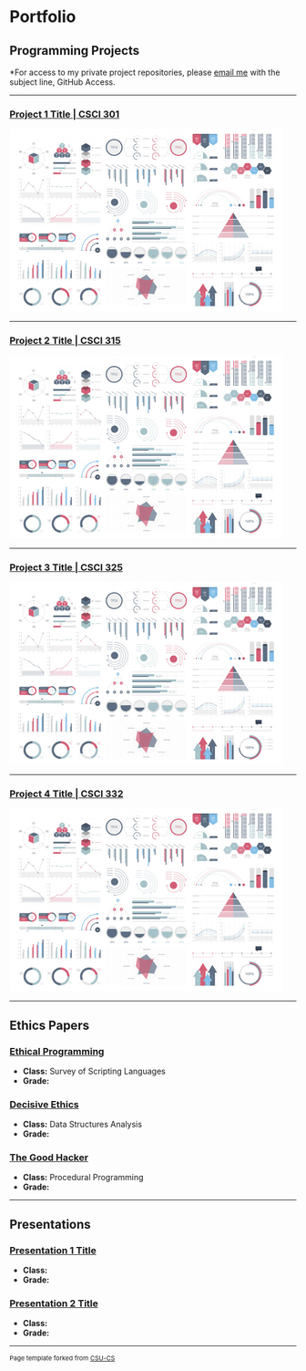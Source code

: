 Portfolio
=========

Programming Projects
--------------------

*For access to my private project repositories, please [email me](mailto:cthinkle9@csustudent.net?subject=GitHub%20Access) with the subject line, GitHub Access.

---
### [Project 1 Title | CSCI 301](project1)

![Project 1 Thumbnail Name](images/dummy_thumbnail.jpg)

---
### [Project 2 Title | CSCI 315](project1)

![Project 2 Thumbnail Name](images/dummy_thumbnail.jpg)

---
### [Project 3 Title | CSCI 325](project1)

![Project 3 Thumbnail Name](images/dummy_thumbnail.jpg)

---
### [Project 4 Title | CSCI 332](project1)

![Project 4 Thumbnail Name](images/dummy_thumbnail.jpg)

---

Ethics Papers
-------------

### [Ethical Programming](/pdf/EthicsPapers/EthicsPaper_SurveyOfScriptingLanguages.pdf)

-   **Class:** Survey of Scripting Languages
-   **Grade:** 

### [Decisive Ethics](/pdf/EthicsPapers/EthicsPaper_DataStructuresAnalysis.pdf)

-   **Class:** Data Structures Analysis
-   **Grade:** 

### [The Good Hacker](/pdf/EthicsPapers/EthicsPaper_ProceduralProgramming.pdf)

-   **Class:** Procedural Programming
-   **Grade:** 

---

Presentations
-------------

### [Presentation 1 Title](/pdf/sample_presentation.pdf)

- **Class:** 
- **Grade:**


### [Presentation 2 Title](/pdf/sample_presentation.pdf)

- **Class:** 
- **Grade:**

---

<p style="font-size:11px">Page template forked from <a href="https://github.com/csu-cs/csci-portfolio">CSU-CS</a></p>
<!-- Remove above link if you don't want to attributive -->
